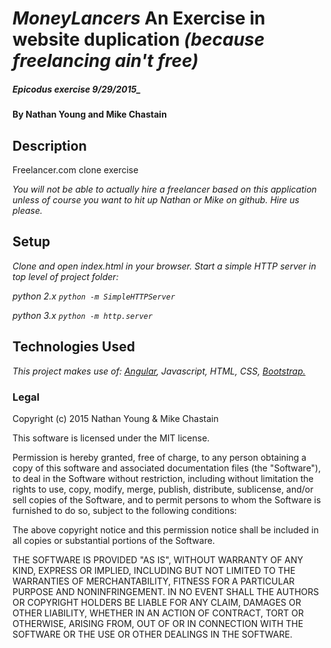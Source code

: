 # _MoneyLancers_ An Exercise in website duplication _(because freelancing ain't free)_

##### Epicodus exercise 9/29/2015_

#### By Nathan Young and Mike Chastain

## Description

Freelancer.com clone exercise

_You will not be able to actually hire a freelancer based on this application unless of course you want to hit up Nathan or Mike on github.  Hire us please._

## Setup

_Clone and open index.html in your browser._
 _Start a simple HTTP server in top level of project folder:_

 _python 2.x ```python -m SimpleHTTPServer```_

 _python 3.x ```python -m http.server```_

## Technologies Used

_This project makes use of:
[Angular](https://angularjs.org/),
Javascript, HTML, CSS, [Bootstrap.](http://getbootstrap.com/)_



### Legal

Copyright (c) 2015 Nathan Young & Mike Chastain

This software is licensed under the MIT license.

Permission is hereby granted, free of charge, to any person obtaining a copy
of this software and associated documentation files (the "Software"), to deal
in the Software without restriction, including without limitation the rights
to use, copy, modify, merge, publish, distribute, sublicense, and/or sell
copies of the Software, and to permit persons to whom the Software is
furnished to do so, subject to the following conditions:

The above copyright notice and this permission notice shall be included in
all copies or substantial portions of the Software.

THE SOFTWARE IS PROVIDED "AS IS", WITHOUT WARRANTY OF ANY KIND, EXPRESS OR
IMPLIED, INCLUDING BUT NOT LIMITED TO THE WARRANTIES OF MERCHANTABILITY,
FITNESS FOR A PARTICULAR PURPOSE AND NONINFRINGEMENT. IN NO EVENT SHALL THE
AUTHORS OR COPYRIGHT HOLDERS BE LIABLE FOR ANY CLAIM, DAMAGES OR OTHER
LIABILITY, WHETHER IN AN ACTION OF CONTRACT, TORT OR OTHERWISE, ARISING FROM,
OUT OF OR IN CONNECTION WITH THE SOFTWARE OR THE USE OR OTHER DEALINGS IN
THE SOFTWARE.
